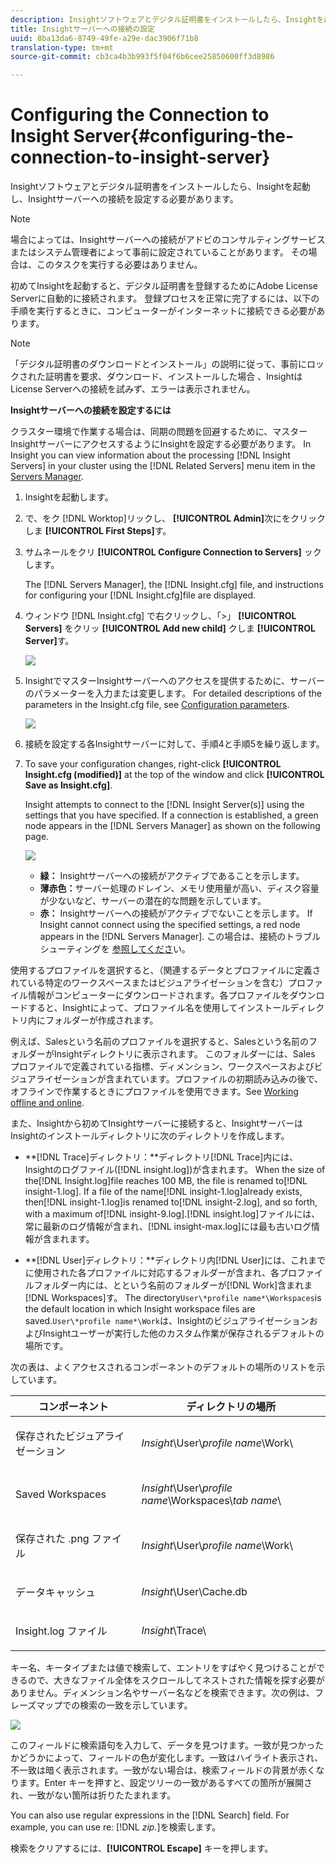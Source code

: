 ```yaml
---
description: Insightソフトウェアとデジタル証明書をインストールしたら、Insightを起動し、Insightサーバーへの接続を設定する必要があります。
title: Insightサーバーへの接続の設定
uuid: 8ba13da6-8749-49fe-a29e-dac3906f71b8
translation-type: tm+mt
source-git-commit: cb3ca4b3b993f5f04f6b6cee25850600ff3d8986

---
```



# Configuring the Connection to Insight Server{#configuring-the-connection-to-insight-server}

Insightソフトウェアとデジタル証明書をインストールしたら、Insightを起動し、Insightサーバーへの接続を設定する必要があります。

>[!NOTE]
>
>場合によっては、Insightサーバーへの接続がアドビのコンサルティングサービスまたはシステム管理者によって事前に設定されていることがあります。 その場合は、このタスクを実行する必要はありません。

初めてInsightを起動すると、デジタル証明書を登録するためにAdobe License Serverに自動的に接続されます。 登録プロセスを正常に完了するには、以下の手順を実行するときに、コンピューターがインターネットに接続できる必要があります。

>[!NOTE]
>
>「デジタル証明書のダウンロードとインストール」の説明に従って、事前にロックされた証明書を要求、ダウンロード、インストールした場合 [](../../../home/c-install-insight/install-setup/c-dgtl-crtf.md#topic-fed3b44e472c4e4ca6dd5852af14cdb9)、InsightはLicense Serverへの接続を試みず、エラーは表示されません。

**Insightサーバーへの接続を設定するには**

クラスター環境で作業する場合は、同期の問題を回避するために、マスターInsightサーバーにアクセスするようにInsightを設定する必要があります。 In Insight you can view information about the processing [!DNL Insight Servers] in your cluster using the [!DNL Related Servers] menu item in the [Servers Manager](https://docs.adobe.com/content/help/en/data-workbench/using/client/admin-ui/c-svrs-mgr.html).

1. Insightを起動します。
1. で、をク [!DNL Worktop]リックし、 **[!UICONTROL Admin]**&#x200B;次にをクリックしま **[!UICONTROL First Steps]**&#x200B;す。

1. サムネールをクリ **[!UICONTROL Configure Connection to Servers]** ックします。

   The [!DNL Servers Manager], the [!DNL Insight.cfg] file, and instructions for configuring your [!DNL Insight.cfg]file are displayed.

1. ウィンドウ [!DNL Insight.cfg] で右クリックし、「>」 **[!UICONTROL Servers]** をクリッ **[!UICONTROL Add new child]** クしま **[!UICONTROL Server]**&#x200B;す。

   ![](assets/cfg_Workstation_AddChild.png)

1. InsightでマスターInsightサーバーへのアクセスを提供するために、サーバーのパラメーターを入力または変更します。 For detailed descriptions of the parameters in the Insight.cfg file, see [Configuration parameters](https://docs.adobe.com/content/help/en/data-workbench/using/client/c-insght-config-param.html).

   ![](assets/cfg_Workstation_AddServer.png)

1. 接続を設定する各Insightサーバーに対して、手順4と手順5を繰り返します。
1. To save your configuration changes, right-click **[!UICONTROL Insight.cfg (modified)]** at the top of the window and click **[!UICONTROL Save as Insight.cfg]**.

   Insight attempts to connect to the [!DNL Insight Server(s)] using the settings that you have specified. If a connection is established, a green node appears in the [!DNL Servers Manager] as shown on the following page.

   ![](assets/vis_SysStat_RedGreenDots.png)

   * **緑：** Insightサーバーへの接続がアクティブであることを示します。
   * **薄赤色：**&#x200B;サーバー処理のドレイン、メモリ使用量が高い、ディスク容量が少ないなど、サーバーの潜在的な問題を示しています。
   * **赤：** Insightサーバーへの接続がアクティブでないことを示します。
   If Insight cannot connect using the specified settings, a red node appears in the [!DNL Servers Manager]. この場合は、接続のトラブルシューティングを [参照してくださ](../../../home/c-install-insight/install-setup/t-conn-trbsh.md#task-034e588c5ce04c4a8f6d0097364d3b2b)い。

<!--
c_dir_crt_setup.xml
-->

使用するプロファイルを選択すると、（関連するデータとプロファイルに定義されている特定のワークスペースまたはビジュアライゼーションを含む）プロファイル情報がコンピューターにダウンロードされます。各プロファイルをダウンロードすると、Insightによって、プロファイル名を使用してインストールディレクトリ内にフォルダーが作成されます。

例えば、Salesという名前のプロファイルを選択すると、Salesという名前のフォルダーがInsightディレクトリに表示されます。 このフォルダーには、Sales プロファイルで定義されている指標、ディメンション、ワークスペースおよびビジュアライゼーションが含まれています。プロファイルの初期読み込みの後で、オフラインで作業するときにプロファイルを使用できます。See [Working offline and online](https://docs.adobe.com/content/help/en/data-workbench/using/client/c-off-on.html).

また、Insightから初めてInsightサーバーに接続すると、InsightサーバーはInsightのインストールディレクトリに次のディレクトリを作成します。

* **[!DNL Trace]ディレクトリ：**ディレクトリ[!DNL Trace]内には、Insightのログファイル([!DNL insight.log])が含まれます。 When the size of the[!DNL Insight.log]file reaches 100 MB, the file is renamed to[!DNL insight-1.log]. If a file of the name[!DNL insight-1.log]already exists, then[!DNL insight-1.log]is renamed to[!DNL insight-2.log], and so forth, with a maximum of[!DNL insight-9.log].[!DNL insight.log]ファイルには、常に最新のログ情報が含まれ、[!DNL insight-max.log]には最も古いログ情報が含まれます。

* **[!DNL User]ディレクトリ：**ディレクトリ内[!DNL User]には、これまでに使用された各プロファイルに対応するフォルダーが含まれ、各プロファイルフォルダー内には、とという名前のフォルダーが[!DNL Work]含まれま[!DNL Workspaces]す。 The directory`User\*profile name*\Workspaces`is the default location in which Insight workspace files are saved.`User\*profile name*\Work`は、InsightのビジュアライゼーションおよびInsightユーザーが実行した他のカスタム作業が保存されるデフォルトの場所です。

次の表は、よくアクセスされるコンポーネントのデフォルトの場所のリストを示しています。

<table id="table_0254A8C25AF5400F89F87A242746D07E"> 
 <thead> 
  <tr> 
   <th colname="col1" class="entry"> コンポーネント </th> 
   <th colname="col2" class="entry"> ディレクトリの場所 </th> 
  </tr>
 </thead>
 <tbody> 
  <tr> 
   <td colname="col1"> <p>保存されたビジュアライゼーション </p> </td> 
   <td colname="col2"> <p><i>Insight</i>\User\<i>profile name</i>\Work\ </p> </td> 
  </tr> 
  <tr> 
   <td colname="col1"> <p>Saved <span class="wintitle"> Workspaces</span> </p> </td> 
   <td colname="col2"> <p><i>Insight</i>\User\<i>profile name</i>\Workspaces\<i>tab name</i>\ </p> </td> 
  </tr> 
  <tr> 
   <td colname="col1"> <p>保存された <span class="filepath">.png</span> ファイル </p> </td> 
   <td colname="col2"> <p><i>Insight</i>\User\<i>profile name</i>\Work\ </p> </td> 
  </tr> 
  <tr> 
   <td colname="col1"> <p>データキャッシュ </p> </td> 
   <td colname="col2"> <p><i>Insight</i>\User\Cache.db </p> </td> 
  </tr> 
  <tr> 
   <td colname="col1"> <p><span class="filepath"> Insight.log</span> ファイル </p> </td> 
   <td colname="col2"> <p><i>Insight</i>\Trace\ </p> </td> 
  </tr> 
 </tbody> 
</table>

<!--
c_config_file_ent.xml
-->

キー名、キータイプまたは値で検索して、エントリをすばやく見つけることができるので、大きなファイル全体をスクロールしてネストされた情報を探す必要がありません。ディメンション名やサーバー名などを検索できます。次の例は、フレーズマップでの検索の一致を示しています。

![](assets/cfg_search.PNG)

このフィールドに検索語句を入力して、データを見つけます。一致が見つかったかどうかによって、フィールドの色が変化します。一致はハイライト表示され、不一致は暗く表示されます。一致がない場合は、検索フィールドの背景が赤くなります。Enter キーを押すと、設定ツリーの一致があるすべての箇所が展開され、一致がない箇所は折りたたまれます。

You can also use regular expressions in the [!DNL Search] field. For example, you can use re: [!DNL *zip.*]を検索します。

検索をクリアするには、**[!UICONTROL Escape]** キーを押します。
